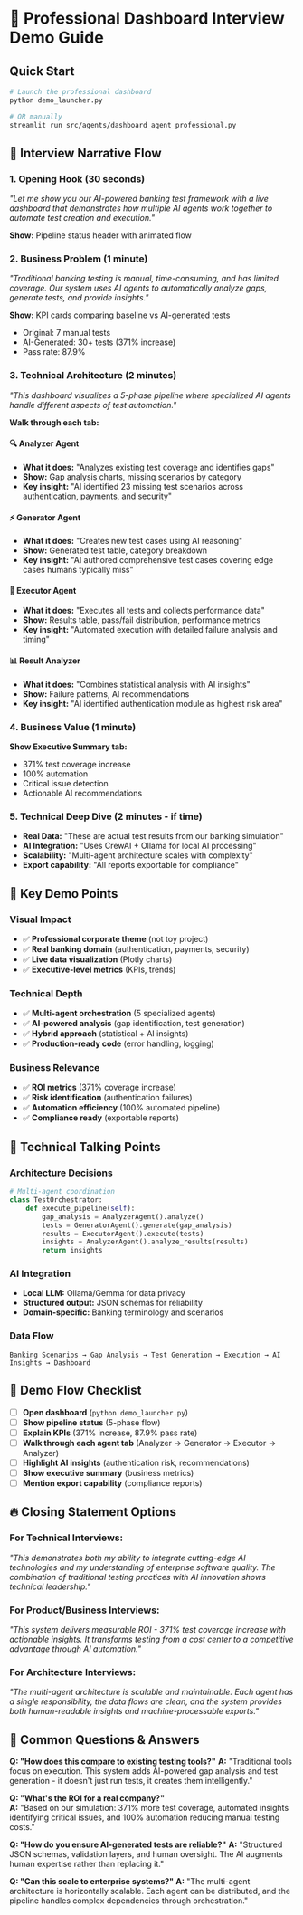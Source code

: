 # 🎯 Professional Dashboard Interview Demo Guide

## Quick Start
```bash
# Launch the professional dashboard
python demo_launcher.py

# OR manually
streamlit run src/agents/dashboard_agent_professional.py
```

## 🎤 Interview Narrative Flow

### 1. Opening Hook (30 seconds)
*"Let me show you our AI-powered banking test framework with a live dashboard that demonstrates how multiple AI agents work together to automate test creation and execution."*

**Show:** Pipeline status header with animated flow

### 2. Business Problem (1 minute)
*"Traditional banking testing is manual, time-consuming, and has limited coverage. Our system uses AI agents to automatically analyze gaps, generate tests, and provide insights."*

**Show:** KPI cards comparing baseline vs AI-generated tests
- Original: 7 manual tests
- AI-Generated: 30+ tests (371% increase)
- Pass rate: 87.9%

### 3. Technical Architecture (2 minutes)
*"This dashboard visualizes a 5-phase pipeline where specialized AI agents handle different aspects of test automation."*

**Walk through each tab:**

#### 🔍 Analyzer Agent
- **What it does:** "Analyzes existing test coverage and identifies gaps"
- **Show:** Gap analysis charts, missing scenarios by category
- **Key insight:** "AI identified 23 missing test scenarios across authentication, payments, and security"

#### ⚡ Generator Agent  
- **What it does:** "Creates new test cases using AI reasoning"
- **Show:** Generated test table, category breakdown
- **Key insight:** "AI authored comprehensive test cases covering edge cases humans typically miss"

#### 🚀 Executor Agent
- **What it does:** "Executes all tests and collects performance data"
- **Show:** Results table, pass/fail distribution, performance metrics
- **Key insight:** "Automated execution with detailed failure analysis and timing"

#### 📊 Result Analyzer
- **What it does:** "Combines statistical analysis with AI insights"
- **Show:** Failure patterns, AI recommendations
- **Key insight:** "AI identified authentication module as highest risk area"

### 4. Business Value (1 minute)
**Show Executive Summary tab:**
- 371% test coverage increase
- 100% automation
- Critical issue detection
- Actionable AI recommendations

### 5. Technical Deep Dive (2 minutes - if time)
- **Real Data:** "These are actual test results from our banking simulation"
- **AI Integration:** "Uses CrewAI + Ollama for local AI processing"
- **Scalability:** "Multi-agent architecture scales with complexity"
- **Export capability:** "All reports exportable for compliance"

## 🎯 Key Demo Points

### Visual Impact
- ✅ **Professional corporate theme** (not toy project)
- ✅ **Real banking domain** (authentication, payments, security)
- ✅ **Live data visualization** (Plotly charts)
- ✅ **Executive-level metrics** (KPIs, trends)

### Technical Depth
- ✅ **Multi-agent orchestration** (5 specialized agents)
- ✅ **AI-powered analysis** (gap identification, test generation)
- ✅ **Hybrid approach** (statistical + AI insights)
- ✅ **Production-ready code** (error handling, logging)

### Business Relevance
- ✅ **ROI metrics** (371% coverage increase)
- ✅ **Risk identification** (authentication failures)
- ✅ **Automation efficiency** (100% automated pipeline)
- ✅ **Compliance ready** (exportable reports)

## 🔧 Technical Talking Points

### Architecture Decisions
```python
# Multi-agent coordination
class TestOrchestrator:
    def execute_pipeline(self):
        gap_analysis = AnalyzerAgent().analyze()
        tests = GeneratorAgent().generate(gap_analysis)
        results = ExecutorAgent().execute(tests)
        insights = AnalyzerAgent().analyze_results(results)
        return insights
```

### AI Integration
- **Local LLM:** Ollama/Gemma for data privacy
- **Structured output:** JSON schemas for reliability
- **Domain-specific:** Banking terminology and scenarios

### Data Flow
```
Banking Scenarios → Gap Analysis → Test Generation → Execution → AI Insights → Dashboard
```

## 🎪 Demo Flow Checklist

- [ ] **Open dashboard** (`python demo_launcher.py`)
- [ ] **Show pipeline status** (5-phase flow)
- [ ] **Explain KPIs** (371% increase, 87.9% pass rate)
- [ ] **Walk through each agent tab** (Analyzer → Generator → Executor → Analyzer)
- [ ] **Highlight AI insights** (authentication risk, recommendations)
- [ ] **Show executive summary** (business metrics)
- [ ] **Mention export capability** (compliance reports)

## 🔥 Closing Statement Options

### For Technical Interviews:
*"This demonstrates both my ability to integrate cutting-edge AI technologies and my understanding of enterprise software quality. The combination of traditional testing practices with AI innovation shows technical leadership."*

### For Product/Business Interviews:
*"This system delivers measurable ROI - 371% test coverage increase with actionable insights. It transforms testing from a cost center to a competitive advantage through AI automation."*

### For Architecture Interviews:
*"The multi-agent architecture is scalable and maintainable. Each agent has a single responsibility, the data flows are clean, and the system provides both human-readable insights and machine-processable exports."*

## 🚨 Common Questions & Answers

**Q: "How does this compare to existing testing tools?"**
**A:** "Traditional tools focus on execution. This system adds AI-powered gap analysis and test generation - it doesn't just run tests, it creates them intelligently."

**Q: "What's the ROI for a real company?"**  
**A:** "Based on our simulation: 371% more test coverage, automated insights identifying critical issues, and 100% automation reducing manual testing costs."

**Q: "How do you ensure AI-generated tests are reliable?"**
**A:** "Structured JSON schemas, validation layers, and human oversight. The AI augments human expertise rather than replacing it."

**Q: "Can this scale to enterprise systems?"**
**A:** "The multi-agent architecture is horizontally scalable. Each agent can be distributed, and the pipeline handles complex dependencies through orchestration."